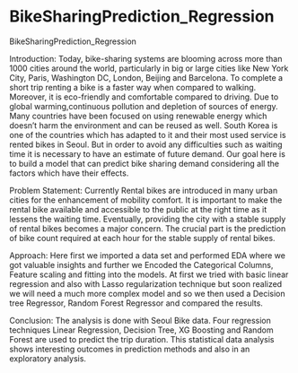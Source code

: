 # BikeSharingPrediction_Regression
BikeSharingPrediction_Regression

Introduction:
Today, bike-sharing systems are blooming across more than 1000 cities around the world,
particularly in big or large cities like New York City, Paris, Washington DC, London, Beijing and
Barcelona. To complete a short trip renting a bike is a faster way when compared to walking.
Moreover, it is eco-friendly and comfortable compared to driving. Due to global
warming,continuous pollution and depletion of sources of energy. Many countries have been
focused on using renewable energy which doesn’t harm the environment and can be reused as
well. South Korea is one of the countries which has adapted to it and their most used service is
rented bikes in Seoul. But in order to avoid any difficulties such as waiting time it is necessary to
have an estimate of future demand. Our goal here is to build a model that can predict bike
sharing demand considering all the factors which have their effects.

Problem Statement:
Currently Rental bikes are introduced in many urban cities for the enhancement of mobility
comfort. It is important to make the rental bike available and accessible to the public at the right
time as it lessens the waiting time. Eventually, providing the city with a stable supply of rental
bikes becomes a major concern. The crucial part is the prediction of bike count required at each
hour for the stable supply of rental bikes.

Approach:
Here first we imported a data set and performed EDA where we got valuable insights and further
we Encoded the Categorical Columns, Feature scaling and fitting into the models. At first we tried
with basic linear regression and also with Lasso regularization technique but soon realized we
will need a much more complex model and so we then used a Decision tree Regressor, Random
Forest Regressor and compared the results.

Conclusion:
The analysis is done with Seoul Bike data. Four regression techniques Linear Regression,
Decision Tree, XG Boosting and Random Forest are used to predict the trip duration. This
statistical data analysis shows interesting outcomes in prediction methods and also in an
exploratory analysis.
